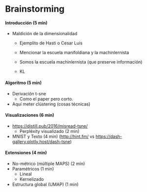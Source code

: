 # Brainstorming

#### Introducción (5 min)

- Maldición de la dimensionalidad

  - Ejemplito de Hasti o Cesar Luis
  - Mencionar la escuela manifoldiana y la machinlernista

  - Somos la escuela machinlernista (que preserve información)
  - KL

#### Algoritmo (5 min) 

- Derivación t-sne
  - Como el paper pero corto.
- Aquí meter clústering (cosas técnicas)   

#### Visualizaciones (6 min)

- https://distill.pub/2016/misread-tsne/
  - Perpléxity visualizado (2 min)
- MNIST y Texto (4 min) (http://hint.fm/ vs  https://dash-gallery.plotly.host/dash-tsne)

#### Extensiones (4 min)

- No-métrico (múltiple MAPS) (2 min)
- Paramétricos (1 min)
  - Lineal
  - Kernelizado
- Estructura global (UMAP) (1 min)

